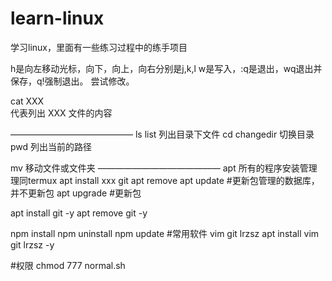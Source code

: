 # learn-linux
学习linux，里面有一些练习过程中的练手项目

h是向左移动光标，向下，向上，向右分别是j,k,l
w是写入，:q是退出，wq退出并保存，q!强制退出。
尝试修改。

cat XXX  
代表列出 XXX 文件的内容




——————————————
ls list 列出目录下文件
cd changedir 切换目录
pwd 列出当前的路径

mv 移动文件或文件夹
——————————————
apt 所有的程序安装管理  理同termux
apt install  xxx  git
apt remove
apt update #更新包管理的数据库，并不更新包
apt upgrade #更新包

apt install git -y
apt remove git -y

npm install
npm uninstall
npm update
#常用软件  vim git lrzsz
apt install vim git lrzsz -y


#权限
chmod 777 normal.sh
